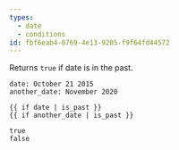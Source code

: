 ```yaml
---
types:
  - date
  - conditions
id: fbf6eab4-0769-4e13-9205-f9f64fd44572
---
```

Returns `true` if date is in the past.

```.language-yaml
date: October 21 2015
another_date: November 2020
```

```
{{ if date | is_past }}
{{ if another_date | is_past }}
```

```.language-output
true
false
```
